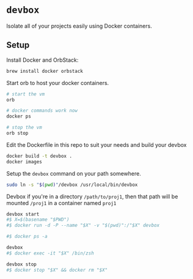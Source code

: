 # `devbox`

Isolate all of your projects easily using Docker containers.

## Setup

Install Docker and OrbStack:
```sh
brew install docker orbstack
```

Start orb to host your docker containers.
```sh
# start the vm
orb

# docker commands work now
docker ps

# stop the vm
orb stop
```

Edit the Dockerfile in this repo to suit your needs and build your devbox

```sh
docker build -t devbox .
docker images
```

Setup the `devbox` command on your path somewhere.

```sh
sudo ln -s "$(pwd)"/devbox /usr/local/bin/devbox
```

Devbox if you're in a directory `/path/to/proj1`, then that path will be mounted `/proj1` in a container named `proj1`

```sh
devbox start
#$ X=$(basename "$PWD")
#$ docker run -d -P --name "$X" -v "$(pwd)":/"$X" devbox

#$ docker ps -a

devbox
#$ docker exec -it "$X" /bin/zsh

devbox stop
#$ docker stop "$X" && docker rm "$X"
```

